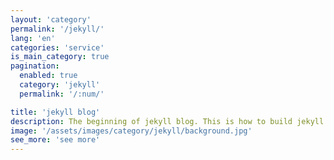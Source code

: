 ```yaml
---
layout: 'category'
permalink: '/jekyll/'
lang: 'en'
categories: 'service'
is_main_category: true
pagination:
  enabled: true
  category: 'jekyll'
  permalink: '/:num/'

title: 'jekyll blog'
description: The beginning of jekyll blog. This is how to build jekyll blog which you see now. Let's start a blog by uploading the site made by jekyll to Github page.
image: '/assets/images/category/jekyll/background.jpg'
see_more: 'see more'
---
```

